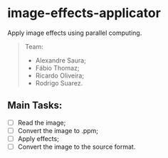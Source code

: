 # image-effects-applicator
Apply image effects using parallel computing.

> Team:
> - Alexandre Saura;  
> - Fábio Thomaz;  
> - Ricardo Oliveira;  
> - Rodrigo Suarez.  

## Main Tasks:  
- [ ] Read the image;  
- [ ] Convert the image to .ppm;  
- [ ] Apply effects;  
- [ ] Convert the image to the source format.  
